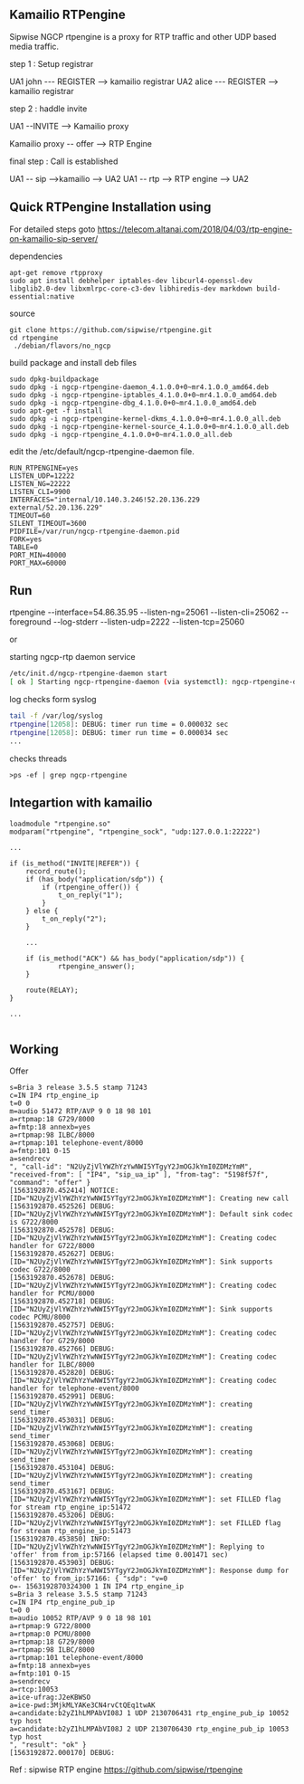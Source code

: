 
## Kamailio  RTPengine 

Sipwise NGCP rtpengine is a proxy for RTP traffic and other UDP based media traffic.

step 1 : Setup registrar

UA1 john --- REGISTER --> kamailio registrar 
UA2 alice --- REGISTER --> kamailio registrar

step 2 : haddle invite 

UA1 --INVITE --> Kamailio proxy 

Kamailio proxy -- offer --> RTP Engine 

final step : Call is established 

UA1 -- sip -->kamailio --> UA2
UA1 -- rtp --> RTP engine --> UA2



## Quick RTPengine  Installation using 

For detailed steps goto https://telecom.altanai.com/2018/04/03/rtp-engine-on-kamailio-sip-server/

dependencies
```
apt-get remove rtpproxy
sudo apt install debhelper iptables-dev libcurl4-openssl-dev libglib2.0-dev libxmlrpc-core-c3-dev libhiredis-dev markdown build-essential:native
```
source 
```
git clone https://github.com/sipwise/rtpengine.git
cd rtpengine
 ./debian/flavors/no_ngcp
```
build package and install deb files
```
sudo dpkg-buildpackage
sudo dpkg -i ngcp-rtpengine-daemon_4.1.0.0+0~mr4.1.0.0_amd64.deb
sudo dpkg -i ngcp-rtpengine-iptables_4.1.0.0+0~mr4.1.0.0_amd64.deb
sudo dpkg -i ngcp-rtpengine-dbg_4.1.0.0+0~mr4.1.0.0_amd64.deb
sudo apt-get -f install
sudo dpkg -i ngcp-rtpengine-kernel-dkms_4.1.0.0+0~mr4.1.0.0_all.deb
sudo dpkg -i ngcp-rtpengine-kernel-source_4.1.0.0+0~mr4.1.0.0_all.deb
sudo dpkg -i ngcp-rtpengine_4.1.0.0+0~mr4.1.0.0_all.deb
```
edit the /etc/default/ngcp-rtpengine-daemon file.
```
RUN_RTPENGINE=yes
LISTEN_UDP=12222
LISTEN_NG=22222
LISTEN_CLI=9900
INTERFACES="internal/10.140.3.246!52.20.136.229 external/52.20.136.229"
TIMEOUT=60
SILENT_TIMEOUT=3600
PIDFILE=/var/run/ngcp-rtpengine-daemon.pid
FORK=yes
TABLE=0
PORT_MIN=40000
PORT_MAX=60000
```

## Run 

rtpengine --interface=54.86.35.95 --listen-ng=25061 --listen-cli=25062 --foreground --log-stderr --listen-udp=2222 --listen-tcp=25060

or 

starting ngcp-rtp daemon service
```sh
/etc/init.d/ngcp-rtpengine-daemon start
[ ok ] Starting ngcp-rtpengine-daemon (via systemctl): ngcp-rtpengine-daemon.service.
```

log checks form syslog
```sh
tail -f /var/log/syslog
rtpengine[12058]: DEBUG: timer run time = 0.000032 sec
rtpengine[12058]: DEBUG: timer run time = 0.000034 sec
...
```
 checks threads 
 ```
>ps -ef | grep ngcp-rtpengine
 ```


## Integartion with kamailio 

```
loadmodule "rtpengine.so"
modparam("rtpengine", "rtpengine_sock", "udp:127.0.0.1:22222")

...

if (is_method("INVITE|REFER")) {
    record_route();
    if (has_body("application/sdp")) {
        if (rtpengine_offer()) {
            t_on_reply("1");
        }
    } else {
        t_on_reply("2");
    }

    ...
    
    if (is_method("ACK") && has_body("application/sdp")) {
            rtpengine_answer();
    }

    route(RELAY);
}

...


```


## Working 

Offer 

```
s=Bria 3 release 3.5.5 stamp 71243
c=IN IP4 rtp_engine_ip
t=0 0
m=audio 51472 RTP/AVP 9 0 18 98 101
a=rtpmap:18 G729/8000
a=fmtp:18 annexb=yes
a=rtpmap:98 ILBC/8000
a=rtpmap:101 telephone-event/8000
a=fmtp:101 0-15
a=sendrecv
", "call-id": "N2UyZjVlYWZhYzYwNWI5YTgyY2JmOGJkYmI0ZDMzYmM", "received-from": [ "IP4", "sip_ua_ip" ], "from-tag": "5198f57f", "command": "offer" }
[1563192870.452414] NOTICE: [ID="N2UyZjVlYWZhYzYwNWI5YTgyY2JmOGJkYmI0ZDMzYmM"]: Creating new call
[1563192870.452526] DEBUG: [ID="N2UyZjVlYWZhYzYwNWI5YTgyY2JmOGJkYmI0ZDMzYmM"]: Default sink codec is G722/8000
[1563192870.452578] DEBUG: [ID="N2UyZjVlYWZhYzYwNWI5YTgyY2JmOGJkYmI0ZDMzYmM"]: Creating codec handler for G722/8000
[1563192870.452627] DEBUG: [ID="N2UyZjVlYWZhYzYwNWI5YTgyY2JmOGJkYmI0ZDMzYmM"]: Sink supports codec G722/8000
[1563192870.452678] DEBUG: [ID="N2UyZjVlYWZhYzYwNWI5YTgyY2JmOGJkYmI0ZDMzYmM"]: Creating codec handler for PCMU/8000
[1563192870.452718] DEBUG: [ID="N2UyZjVlYWZhYzYwNWI5YTgyY2JmOGJkYmI0ZDMzYmM"]: Sink supports codec PCMU/8000
[1563192870.452757] DEBUG: [ID="N2UyZjVlYWZhYzYwNWI5YTgyY2JmOGJkYmI0ZDMzYmM"]: Creating codec handler for G729/8000
[1563192870.452766] DEBUG: [ID="N2UyZjVlYWZhYzYwNWI5YTgyY2JmOGJkYmI0ZDMzYmM"]: Creating codec handler for ILBC/8000
[1563192870.452820] DEBUG: [ID="N2UyZjVlYWZhYzYwNWI5YTgyY2JmOGJkYmI0ZDMzYmM"]: Creating codec handler for telephone-event/8000
[1563192870.452991] DEBUG: [ID="N2UyZjVlYWZhYzYwNWI5YTgyY2JmOGJkYmI0ZDMzYmM"]: creating send_timer
[1563192870.453031] DEBUG: [ID="N2UyZjVlYWZhYzYwNWI5YTgyY2JmOGJkYmI0ZDMzYmM"]: creating send_timer
[1563192870.453068] DEBUG: [ID="N2UyZjVlYWZhYzYwNWI5YTgyY2JmOGJkYmI0ZDMzYmM"]: creating send_timer
[1563192870.453104] DEBUG: [ID="N2UyZjVlYWZhYzYwNWI5YTgyY2JmOGJkYmI0ZDMzYmM"]: creating send_timer
[1563192870.453167] DEBUG: [ID="N2UyZjVlYWZhYzYwNWI5YTgyY2JmOGJkYmI0ZDMzYmM"]: set FILLED flag for stream rtp_engine_ip:51472
[1563192870.453206] DEBUG: [ID="N2UyZjVlYWZhYzYwNWI5YTgyY2JmOGJkYmI0ZDMzYmM"]: set FILLED flag for stream rtp_engine_ip:51473
[1563192870.453850] INFO: [ID="N2UyZjVlYWZhYzYwNWI5YTgyY2JmOGJkYmI0ZDMzYmM"]: Replying to 'offer' from from_ip:57166 (elapsed time 0.001471 sec)
[1563192870.453903] DEBUG: [ID="N2UyZjVlYWZhYzYwNWI5YTgyY2JmOGJkYmI0ZDMzYmM"]: Response dump for 'offer' to from_ip:57166: { "sdp": "v=0
o=- 1563192870324300 1 IN IP4 rtp_engine_ip
s=Bria 3 release 3.5.5 stamp 71243
c=IN IP4 rtp_engine_pub_ip
t=0 0
m=audio 10052 RTP/AVP 9 0 18 98 101
a=rtpmap:9 G722/8000
a=rtpmap:0 PCMU/8000
a=rtpmap:18 G729/8000
a=rtpmap:98 ILBC/8000
a=rtpmap:101 telephone-event/8000
a=fmtp:18 annexb=yes
a=fmtp:101 0-15
a=sendrecv
a=rtcp:10053
a=ice-ufrag:J2eKBWSO
a=ice-pwd:3MjkMLYAKe3CN4rvCtQEq1twAK
a=candidate:b2yZ1hLMPAbVI08J 1 UDP 2130706431 rtp_engine_pub_ip 10052 typ host
a=candidate:b2yZ1hLMPAbVI08J 2 UDP 2130706430 rtp_engine_pub_ip 10053 typ host
", "result": "ok" }
[1563192872.000170] DEBUG:
```


Ref : 
sipwise RTP engine https://github.com/sipwise/rtpengine